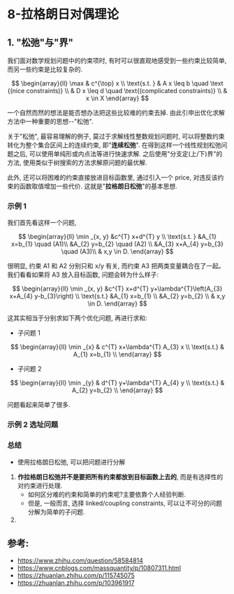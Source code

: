 # 8-拉格朗日对偶理论

## 1. "松弛"与"界"

我们面对数学规划问题中的约束项时, 有时可以很直观地感受到一些约束比较简单, 而另一些约束是比较复杂的.

$$
\begin{array}{ll}
\max  & c^{\top} x \\
\text{s.t. }  & A x \leq b  \quad \text {(nice constraints)} \\
& D x \leq d \quad  \text{(complicated constraints)} \\
& x \in X
\end{array}
$$

一个自然而然的想法是能否想办法把这些比较难的约束去掉. 由此引申出优化求解方法中一种重要的思想--"松弛".

关于"松弛", 最容易理解的例子, 莫过于求解线性整数规划问题时, 可以将整数约束转化为整个集合区间上的连续约束, 即"**连续松弛**". 在得到这样一个线性规划松弛问题之后, 可以使用单纯形或内点法等进行快速求解. 之后使用"分支定(上/下)界"的方法, 使用类似于树搜索的方法求解原问题的最优解.

此外, 还可以将困难的约束直接放进目标函数里, 通过引入一个 price, 对违反该约束的函数取值增加一些代价. 这就是"**拉格朗日松弛**"的基本思想.

### 示例 1

我们首先看这样一个问题,

$$
\begin{array}{ll}
\min _{x, y} &c^{T} x+d^{T} y \\
\text{s.t. } &A_{1} x=b_{1} \quad (A1)\\
&A_{2} y=b_{2} \quad (A2) \\
&A_{3} x+A_{4} y=b_{3} \quad (A3)\\
& x,y \in D.
\end{array}
$$

很明显, 约束 A1 和 A2 分别只和 x/y 有关, 而约束 A3 把两类变量耦合在了一起。我们看看如果将 A3 放入目标函数, 问题会转为什么样子:

$$
\begin{array}{ll}
\min _{x, y} &c^{T} x+d^{T} y+\lambda^{T}\left(A_{3} x+A_{4} y-b_{3}\right) \\
\text{s.t.}  &A_{1} x=b_{1} \\
&A_{2} y=b_{2} \\
& x,y \in D.
\end{array}
$$

这其实相当于分别求如下两个优化问题, 再进行求和:

- 子问题 1

$$
\begin{array}{ll}
\min _{x} & c^{T} x+\lambda^{T} A_{3} x \\
\text{s.t.}  & A_{1} x=b_{1} \\
\end{array}
$$

- 子问题 2

$$
\begin{array}{ll}
\min _{y} & d^{T} y+\lambda^{T} A_{4} y \\
\text{s.t.}  & A_{2} y=b_{2} \\
\end{array}
$$

问题看起来简单了很多.

### 示例 2 选址问题

### 总结

- 使用拉格朗日松弛, 可以把问题进行分解

1. **作拉格朗日松弛并不是要把所有约束都放到目标函数上去的**, 而是有选择性的对约束进行处理.
   - 如何区分难的约束和简单的约束呢?主要依靠个人经验判断.
   - 但是, 一般而言, 选择 linked/coupling constraints, 可以让不可分的问题分解为简单的子问题.
2.

## 参考:

- https://www.zhihu.com/question/58584814
- https://www.cnblogs.com/massquantity/p/10807311.html
- https://zhuanlan.zhihu.com/p/115745075
- https://zhuanlan.zhihu.com/p/103961917
